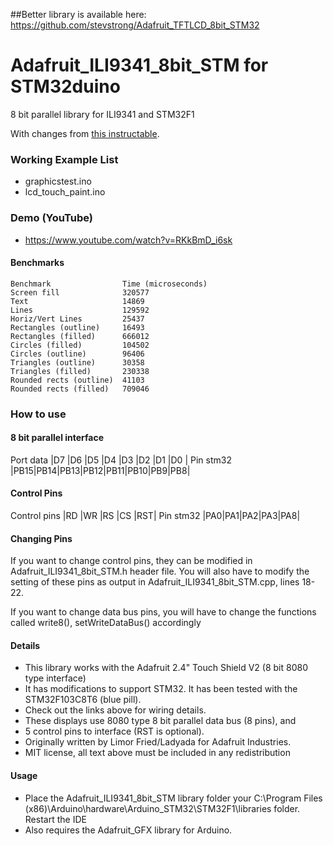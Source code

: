 ##Better library is available here:
https://github.com/stevstrong/Adafruit_TFTLCD_8bit_STM32
# Adafruit_ILI9341_8bit_STM for STM32duino
8 bit parallel library for ILI9341 and STM32F1

With changes from [this instructable](http://www.instructables.com/id/Fast-Portable-and-Affordable-Oscilloscope-and-Indu/).

### Working Example List

 - graphicstest.ino
 - lcd_touch_paint.ino

### Demo (YouTube)

 - https://www.youtube.com/watch?v=RKkBmD_i6sk

#### Benchmarks
```
Benchmark                Time (microseconds)
Screen fill              320577
Text                     14869
Lines                    129592
Horiz/Vert Lines         25437
Rectangles (outline)     16493
Rectangles (filled)      666012
Circles (filled)         104502
Circles (outline)        96406
Triangles (outline)      30358
Triangles (filled)       230338
Rounded rects (outline)  41103
Rounded rects (filled)   709046
```

### How to use
#### 8 bit parallel interface
Port data |D7 |D6 |D5 |D4 |D3 |D2 |D1 |D0 |
Pin stm32 |PB15|PB14|PB13|PB12|PB11|PB10|PB9|PB8|

#### Control Pins
Control pins |RD |WR |RS |CS |RST|
Pin stm32    |PA0|PA1|PA2|PA3|PA8|

#### Changing Pins
If you want to change control pins, they can be modified in Adafruit_ILI9341_8bit_STM.h header file. You will also have to modify the setting of these pins as output in Adafruit_ILI9341_8bit_STM.cpp, lines 18-22.

If you want to change data bus pins, you will have to change the functions called write8(), setWriteDataBus() accordingly

#### Details
- This library works with the Adafruit 2.4" Touch Shield V2 (8 bit 8080 type interface)
- It has modifications to support STM32. It has been tested with the STM32F103C8T6 (blue pill).
- Check out the links above for wiring details.
- These displays use 8080 type 8 bit parallel data bus (8 pins), and
- 5 control pins to interface (RST is optional).
- Originally written by Limor Fried/Ladyada for Adafruit Industries.
- MIT license, all text above must be included in any redistribution

#### Usage
 - Place the Adafruit_ILI9341_8bit_STM library folder your C:\Program Files (x86)\Arduino\hardware\Arduino_STM32\STM32F1\libraries folder. Restart the IDE
 - Also requires the Adafruit_GFX library for Arduino.
